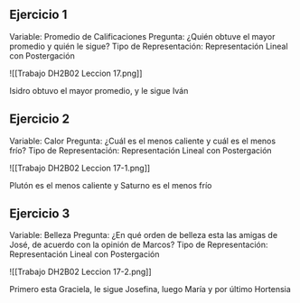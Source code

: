 ## Ejercicio 1
Variable: Promedio de Calificaciones
Pregunta: ¿Quién obtuve el mayor promedio y quién le sigue?
Tipo de Representación: Representación Lineal con Postergación

![[Trabajo DH2B02 Leccion 17.png]]

Isidro obtuvo el mayor promedio, y le sigue Iván

## Ejercicio 2
Variable: Calor
Pregunta: ¿Cuál es el menos caliente y cuál es el menos frío?
Tipo de Representación: Representación Lineal con Postergación

![[Trabajo DH2B02 Leccion 17-1.png]]

Plutón es el menos caliente y Saturno es el menos frío

## Ejercicio 3
Variable: Belleza
Pregunta: ¿En qué orden de belleza esta las amigas de José, de acuerdo con la opinión de Marcos?
Tipo de Representación: Representación Lineal con Postergación

![[Trabajo DH2B02 Leccion 17-2.png]]

Primero esta Graciela, le sigue Josefina, luego María y por último Hortensia